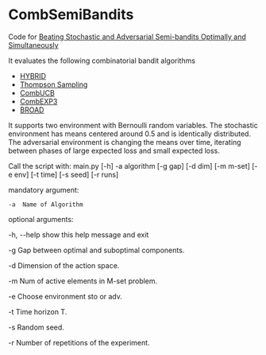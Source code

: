 # CombSemiBandits
Code for [Beating Stochastic and Adversarial Semi-bandits Optimally and Simultaneously](https://scholar.google.com/scholar_url?url=https://arxiv.org/pdf/1901.08779)

It evaluates the following combinatorial bandit algorithms
* [HYBRID](https://arxiv.org/pdf/1901.08779.pdf)
* [Thompson Sampling](https://arxiv.org/pdf/1803.04623.pdf)
* [CombUCB](https://arxiv.org/pdf/1502.03475.pdf)
* [CombEXP3](https://arxiv.org/pdf/1502.03475.pdf)
* [BROAD](https://arxiv.org/pdf/1801.03265.pdf)

It supports two environment with Bernoulli random variables. The stochastic environment has means centered around 0.5 and is identically distributed. The adversarial environment is changing the means over time, iterating between phases of large expected loss and small expected loss. 

Call the script with: main.py \[-h\] -a algorithm
               \[-g gap\] \[-d dim\] \[-m m-set\] \[-e env\] \[-t time\] \[-s seed\] \[-r runs\]

mandatory argument:

    -a  Name of Algorithm

optional arguments:

  \-h, --help            show this help message and exit

  \-g                 Gap between optimal and suboptimal components.

  \-d                   Dimension of the action space.

  \-m                   Num of active elements in M-set problem.

  \-e                 Choose environment sto or adv.

  \-t                   Time horizon T.

  \-s                Random seed.

  \-r                Number of repetitions of the experiment.



